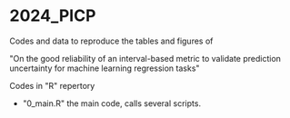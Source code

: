 

# 2024_PICP

Codes and data to reproduce the tables and figures of

"On the good reliability of an interval-based metric to validate prediction uncertainty for machine learning regression tasks"

Codes in "R" repertory
* "0_main.R" the main code, calls several scripts.
